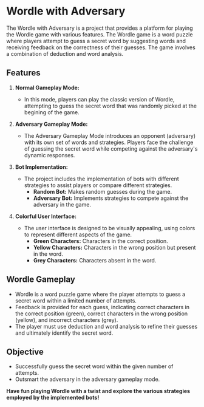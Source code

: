 # Wordle with Adversary

The Wordle with Adversary is a project that provides a platform for playing the Wordle game with various features. The Wordle game is a word puzzle where players attempt to guess a secret word by suggesting words and receiving feedback on the correctness of their guesses. The game involves a combination of deduction and word analysis.

## Features

1. **Normal Gameplay Mode:**
   - In this mode, players can play the classic version of Wordle, attempting to guess the secret word that was randomly picked at the begining of the game.

2. **Adversary Gameplay Mode:**
   - The Adversary Gameplay Mode introduces an opponent (adversary) with its own set of words and strategies. Players face the challenge of guessing the secret word while competing against the adversary's dynamic responses.

3. **Bot Implementation:**
   - The project includes the implementation of bots with different strategies to assist players or compare different strategies.
     - **Random Bot:** Makes random guesses during the game.
     - **Adversary Bot:** Implements strategies to compete against the adversary in the game.

4. **Colorful User Interface:**
   - The user interface is designed to be visually appealing, using colors to represent different aspects of the game.
     - **Green Characters:** Characters in the correct position.
     - **Yellow Characters:** Characters in the wrong position but present in the word.
     - **Grey Characters:** Characters absent in the word.

## Wordle Gameplay

- Wordle is a word puzzle game where the player attempts to guess a secret word within a limited number of attempts.
- Feedback is provided for each guess, indicating correct characters in the correct position (green), correct characters in the wrong position (yellow), and incorrect characters (grey).
- The player must use deduction and word analysis to refine their guesses and ultimately identify the secret word.

## Objective

- Successfully guess the secret word within the given number of attempts.
- Outsmart the adversary in the adversary gameplay mode.

**Have fun playing Wordle with a twist and explore the various strategies employed by the implemented bots!**
